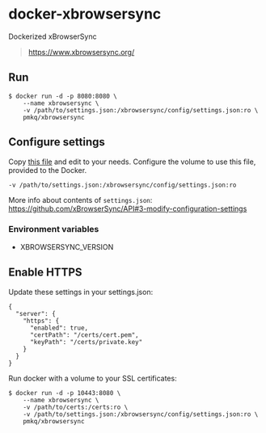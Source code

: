 # docker-xbrowsersync

Dockerized xBrowserSync

> https://www.xbrowsersync.org/

## Run

```
$ docker run -d -p 8080:8080 \
    --name xbrowsersync \
    -v /path/to/settings.json:/xbrowsersync/config/settings.json:ro \
    pmkq/xbrowsersync
```

## Configure settings

Copy [this file](https://raw.githubusercontent.com/xBrowserSync/API/master/config/settings.default.json) and edit to your needs. Configure the volume to use this file, provided to the Docker.

```
-v /path/to/settings.json:/xbrowsersync/config/settings.json:ro
```

More info about contents of `settings.json`: https://github.com/xBrowserSync/API#3-modify-configuration-settings

### Environment variables

- XBROWSERSYNC_VERSION

## Enable HTTPS

Update these settings in your settings.json:

```
{
  "server": {
    "https": {
      "enabled": true,
      "certPath": "/certs/cert.pem",
      "keyPath": "/certs/private.key"
    }
  }
}
```

Run docker with a volume to your SSL certificates:

```
$ docker run -d -p 10443:8080 \
    --name xbrowsersync \
    -v /path/to/certs:/certs:ro \
    -v /path/to/settings.json:/xbrowsersync/config/settings.json:ro \
    pmkq/xbrowsersync
```
